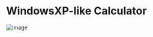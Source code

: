 # WindowsXP-like Calculator

![image](https://github.com/gogolevmatvey/CalculatorWinForms/assets/139064922/36242bab-161d-47f4-ba45-bb6e1ba56ce2)
